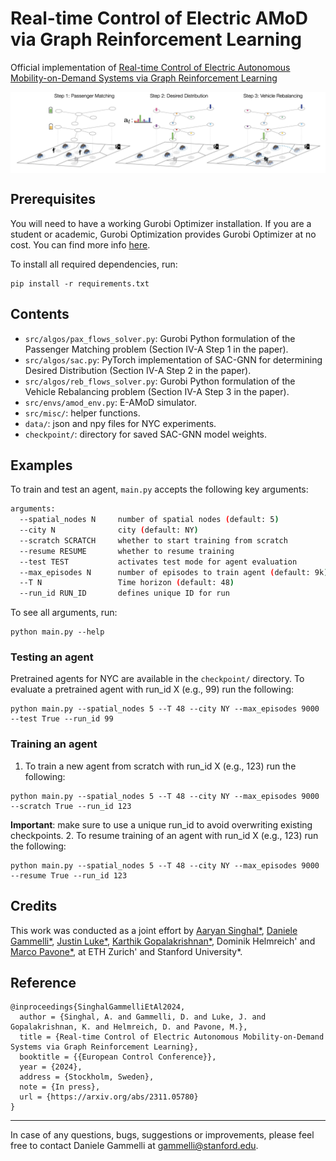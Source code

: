 # Real-time Control of Electric AMoD via Graph Reinforcement Learning
Official implementation of [Real-time Control of Electric Autonomous Mobility-on-Demand Systems via Graph Reinforcement Learning](https://arxiv.org/abs/2311.05780)

<img align="center" src="images/gnn-for-eamod.png" width="700"/></td> <br/>

## Prerequisites

You will need to have a working Gurobi Optimizer installation. If you are a student or academic, Gurobi Optimization provides Gurobi Optimizer at no cost. You can find more info [here](https://www.gurobi.com/downloads/end-user-license-agreement-academic/).

To install all required dependencies, run:
```
pip install -r requirements.txt
```

## Contents

* `src/algos/pax_flows_solver.py`: Gurobi Python formulation of the Passenger Matching problem (Section IV-A Step 1 in the paper).
* `src/algos/sac.py`: PyTorch implementation of SAC-GNN for determining Desired Distribution (Section IV-A Step 2 in the paper).
* `src/algos/reb_flows_solver.py`: Gurobi Python formulation of the Vehicle Rebalancing problem (Section IV-A Step 3 in the paper).
* `src/envs/amod_env.py`: E-AMoD simulator.
* `src/misc/`: helper functions.
* `data/`: json and npy files for NYC experiments.
* `checkpoint/`: directory for saved SAC-GNN model weights.

## Examples

To train and test an agent, `main.py` accepts the following key arguments:
```bash
arguments:
  --spatial_nodes N     number of spatial nodes (default: 5)
  --city N              city (default: NY)
  --scratch SCRATCH     whether to start training from scratch
  --resume RESUME       whether to resume training
  --test TEST           activates test mode for agent evaluation
  --max_episodes N      number of episodes to train agent (default: 9k)
  --T N                 Time horizon (default: 48)
  --run_id RUN_ID       defines unique ID for run
```
To see all arguments, run:
```
python main.py --help
```

### Testing an agent
Pretrained agents for NYC are available in the `checkpoint/` directory.
To evaluate a pretrained agent with run_id X (e.g., 99) run the following:
```
python main.py --spatial_nodes 5 --T 48 --city NY --max_episodes 9000 --test True --run_id 99
```

### Training an agent
1. To train a new agent from scratch with run_id X (e.g., 123) run the following:
```
python main.py --spatial_nodes 5 --T 48 --city NY --max_episodes 9000 --scratch True --run_id 123
```
**Important**: make sure to use a unique run_id to avoid overwriting existing checkpoints.
2. To resume training of an agent with run_id X (e.g., 123) run the following:
```
python main.py --spatial_nodes 5 --T 48 --city NY --max_episodes 9000 --resume True --run_id 123
```


## Credits
This work was conducted as a joint effort by [Aaryan Singhal*](https://www.aaryan-singhal.com/), [Daniele Gammelli*](https://scholar.google.it/citations?user=C9ZbB3cAAAAJ), [Justin Luke*](https://scholar.google.com/citations?user=G-_Za4EAAAAJ), [Karthik Gopalakrishnan*](https://scholar.google.com/citations?user=Tt2MJQsAAAAJ), Dominik Helmreich' and [Marco Pavone*](https://web.stanford.edu/~pavone/), at ETH Zurich' and Stanford University*. 

## Reference
```
@inproceedings{SinghalGammelliEtAl2024,
  author = {Singhal, A. and Gammelli, D. and Luke, J. and Gopalakrishnan, K. and Helmreich, D. and Pavone, M.},
  title = {Real-time Control of Electric Autonomous Mobility-on-Demand Systems via Graph Reinforcement Learning},
  booktitle = {{European Control Conference}},
  year = {2024},
  address = {Stockholm, Sweden},
  note = {In press},
  url = {https://arxiv.org/abs/2311.05780}
}
```

----------
In case of any questions, bugs, suggestions or improvements, please feel free to contact Daniele Gammelli at gammelli@stanford.edu.
